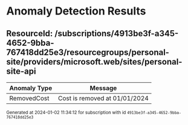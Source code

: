 # Anomaly Detection Results

## ResourceId: /subscriptions/4913be3f-a345-4652-9bba-767418dd25e3/resourcegroups/personal-site/providers/microsoft.web/sites/personal-site-api

| Anomaly Type | Message |
|---|---|
|RemovedCost| Cost is removed at 01/01/2024|


<sup>Generated at 2024-01-02 11:34:12 for subscription with id `4913be3f-a345-4652-9bba-767418dd25e3`</sup>
